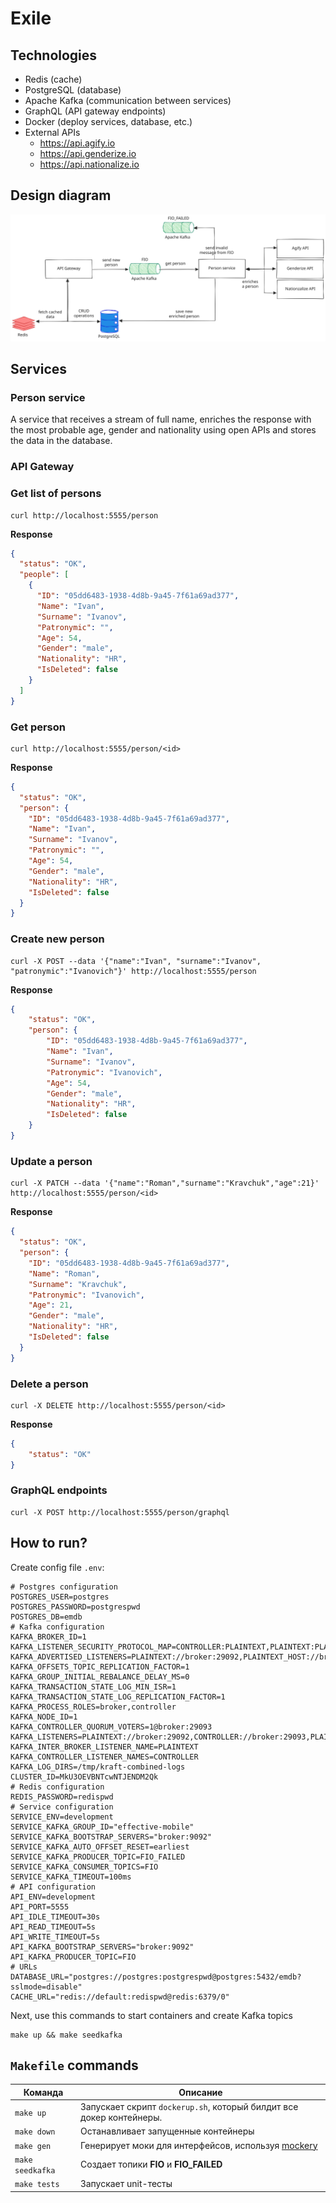 # Exile

## Technologies

- Redis (cache)
- PostgreSQL (database)
- Apache Kafka (communication between services)
- GraphQL (API gateway endpoints)
- Docker (deploy services, database, etc.)
- External APIs
    - https://api.agify.io
    - https://api.genderize.io
    - https://api.nationalize.io

## Design diagram

![](./assets/exile-system-design.svg)

## Services

### Person service

A service that receives a stream of full name, enriches the response with the most probable age, gender and nationality using open APIs and stores the data in the database.

### API Gateway

### Get list of persons

```shell
curl http://localhost:5555/person
```

**Response**

```json
{
  "status": "OK",
  "people": [
    {
      "ID": "05dd6483-1938-4d8b-9a45-7f61a69ad377",
      "Name": "Ivan",
      "Surname": "Ivanov",
      "Patronymic": "",
      "Age": 54,
      "Gender": "male",
      "Nationality": "HR",
      "IsDeleted": false
    }
  ]
}
```

### Get person

```shell
curl http://localhost:5555/person/<id>
```

**Response**

```json
{
  "status": "OK",
  "person": {
    "ID": "05dd6483-1938-4d8b-9a45-7f61a69ad377",
    "Name": "Ivan",
    "Surname": "Ivanov",
    "Patronymic": "",
    "Age": 54,
    "Gender": "male",
    "Nationality": "HR",
    "IsDeleted": false
  }
}
```

### Create new person

```shell
curl -X POST --data '{"name":"Ivan", "surname":"Ivanov", "patronymic":"Ivanovich"}' http://localhost:5555/person
```

**Response**

```json
{
    "status": "OK",
    "person": {
        "ID": "05dd6483-1938-4d8b-9a45-7f61a69ad377",
        "Name": "Ivan",
        "Surname": "Ivanov",
        "Patronymic": "Ivanovich",
        "Age": 54,
        "Gender": "male",
        "Nationality": "HR",
        "IsDeleted": false
    }
}
```

### Update a person

```shell
curl -X PATCH --data '{"name":"Roman","surname":"Kravchuk","age":21}' http://localhost:5555/person/<id>
```

**Response**

```json
{
  "status": "OK",
  "person": {
    "ID": "05dd6483-1938-4d8b-9a45-7f61a69ad377",
    "Name": "Roman",
    "Surname": "Kravchuk",
    "Patronymic": "Ivanovich",
    "Age": 21,
    "Gender": "male",
    "Nationality": "HR",
    "IsDeleted": false
  }
}
```

### Delete a person

```shell
curl -X DELETE http://localhost:5555/person/<id>
```

**Response**

```json
{
    "status": "OK"
}
```

### GraphQL endpoints

```shell
curl -X POST http://localhost:5555/person/graphql
```

## How to run?

Create config file `.env`:

```shell
# Postgres configuration
POSTGRES_USER=postgres
POSTGRES_PASSWORD=postgrespwd
POSTGRES_DB=emdb
# Kafka configuration
KAFKA_BROKER_ID=1
KAFKA_LISTENER_SECURITY_PROTOCOL_MAP=CONTROLLER:PLAINTEXT,PLAINTEXT:PLAINTEXT,PLAINTEXT_HOST:PLAINTEXT
KAFKA_ADVERTISED_LISTENERS=PLAINTEXT://broker:29092,PLAINTEXT_HOST://broker:9092
KAFKA_OFFSETS_TOPIC_REPLICATION_FACTOR=1
KAFKA_GROUP_INITIAL_REBALANCE_DELAY_MS=0
KAFKA_TRANSACTION_STATE_LOG_MIN_ISR=1
KAFKA_TRANSACTION_STATE_LOG_REPLICATION_FACTOR=1
KAFKA_PROCESS_ROLES=broker,controller
KAFKA_NODE_ID=1
KAFKA_CONTROLLER_QUORUM_VOTERS=1@broker:29093
KAFKA_LISTENERS=PLAINTEXT://broker:29092,CONTROLLER://broker:29093,PLAINTEXT_HOST://0.0.0.0:9092
KAFKA_INTER_BROKER_LISTENER_NAME=PLAINTEXT
KAFKA_CONTROLLER_LISTENER_NAMES=CONTROLLER
KAFKA_LOG_DIRS=/tmp/kraft-combined-logs
CLUSTER_ID=MkU3OEVBNTcwNTJENDM2Qk
# Redis configuration
REDIS_PASSWORD=redispwd
# Service configuration
SERVICE_ENV=development
SERVICE_KAFKA_GROUP_ID="effective-mobile"
SERVICE_KAFKA_BOOTSTRAP_SERVERS="broker:9092"
SERVICE_KAFKA_AUTO_OFFSET_RESET=earliest
SERVICE_KAFKA_PRODUCER_TOPIC=FIO_FAILED
SERVICE_KAFKA_CONSUMER_TOPICS=FIO
SERVICE_KAFKA_TIMEOUT=100ms
# API configuration
API_ENV=development
API_PORT=5555
API_IDLE_TIMEOUT=30s
API_READ_TIMEOUT=5s
API_WRITE_TIMEOUT=5s
API_KAFKA_BOOTSTRAP_SERVERS="broker:9092"
API_KAFKA_PRODUCER_TOPIC=FIO
# URLs
DATABASE_URL="postgres://postgres:postgrespwd@postgres:5432/emdb?sslmode=disable"
CACHE_URL="redis://default:redispwd@redis:6379/0"
```

Next, use this commands to start containers and create Kafka topics

```shell
make up && make seedkafka
```

## `Makefile` commands

| Команда 	| Описание 	|
|---	|---	|
| `make up` 	| Запускает скрипт `dockerup.sh`, который билдит все докер контейнеры. 	|
| `make down` 	| Останавливает запущенные контейнеры 	|
| `make gen` 	| Генерирует моки для интерфейсов, используя [mockery](https://github.com/vektra/mockery) 	|
| `make seedkafka` 	| Создает топики **FIO** и **FIO_FAILED**  	|
| `make tests` 	| Запускает unit-тесты 	|

